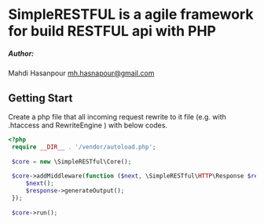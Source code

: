 # SimpleRESTFUL is a agile framework for build RESTFUL api with PHP
##### Author: 
Mahdi Hasanpour [<mh.hasnapour@gmail.com>](mailto:mh.hasnapour@gmail.com)

## Getting Start
Create a php file that all incoming request rewrite to it file (e.g. with .htaccess and RewriteEngine ) with below codes. 
```php
<?php
 require __DIR__ . '/vendor/autoload.php';
 
 $core = new \SimpleRESTful\Core();
 
 $core->addMiddleware(function ($next, \SimpleRESTful\HTTP\Response $response) {
     $next();
     $response->generateOutput();
 });
 
 $core->run();
```
